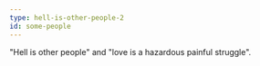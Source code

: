 ```yaml
---
type: hell-is-other-people-2
id: some-people
---
```


"Hell is other people" and "love is a hazardous painful struggle".